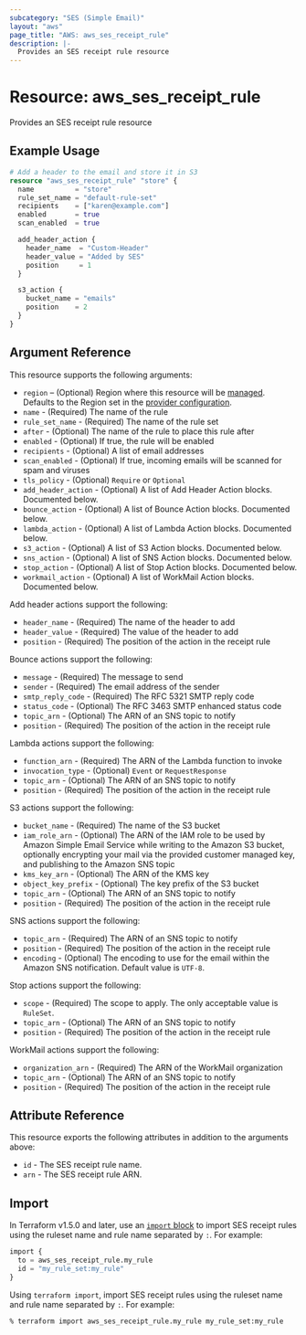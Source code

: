 ```yaml
---
subcategory: "SES (Simple Email)"
layout: "aws"
page_title: "AWS: aws_ses_receipt_rule"
description: |-
  Provides an SES receipt rule resource
---
```


# Resource: aws_ses_receipt_rule

Provides an SES receipt rule resource

## Example Usage

```terraform
# Add a header to the email and store it in S3
resource "aws_ses_receipt_rule" "store" {
  name          = "store"
  rule_set_name = "default-rule-set"
  recipients    = ["karen@example.com"]
  enabled       = true
  scan_enabled  = true

  add_header_action {
    header_name  = "Custom-Header"
    header_value = "Added by SES"
    position     = 1
  }

  s3_action {
    bucket_name = "emails"
    position    = 2
  }
}
```

## Argument Reference

This resource supports the following arguments:

* `region` – (Optional) Region where this resource will be [managed](https://docs.aws.amazon.com/general/latest/gr/rande.html#regional-endpoints). Defaults to the Region set in the [provider configuration](https://registry.terraform.io/providers/hashicorp/aws/latest/docs#aws-configuration-reference).
* `name` - (Required) The name of the rule
* `rule_set_name` - (Required) The name of the rule set
* `after` - (Optional) The name of the rule to place this rule after
* `enabled` - (Optional) If true, the rule will be enabled
* `recipients` - (Optional) A list of email addresses
* `scan_enabled` - (Optional) If true, incoming emails will be scanned for spam and viruses
* `tls_policy` - (Optional) `Require` or `Optional`
* `add_header_action` - (Optional) A list of Add Header Action blocks. Documented below.
* `bounce_action` - (Optional) A list of Bounce Action blocks. Documented below.
* `lambda_action` - (Optional) A list of Lambda Action blocks. Documented below.
* `s3_action` - (Optional) A list of S3 Action blocks. Documented below.
* `sns_action` - (Optional) A list of SNS Action blocks. Documented below.
* `stop_action` - (Optional) A list of Stop Action blocks. Documented below.
* `workmail_action` - (Optional) A list of WorkMail Action blocks. Documented below.

Add header actions support the following:

* `header_name` - (Required) The name of the header to add
* `header_value` - (Required) The value of the header to add
* `position` - (Required) The position of the action in the receipt rule

Bounce actions support the following:

* `message` - (Required) The message to send
* `sender` - (Required) The email address of the sender
* `smtp_reply_code` - (Required) The RFC 5321 SMTP reply code
* `status_code` - (Optional) The RFC 3463 SMTP enhanced status code
* `topic_arn` - (Optional) The ARN of an SNS topic to notify
* `position` - (Required) The position of the action in the receipt rule

Lambda actions support the following:

* `function_arn` - (Required) The ARN of the Lambda function to invoke
* `invocation_type` - (Optional) `Event` or `RequestResponse`
* `topic_arn` - (Optional) The ARN of an SNS topic to notify
* `position` - (Required) The position of the action in the receipt rule

S3 actions support the following:

* `bucket_name` - (Required) The name of the S3 bucket
* `iam_role_arn` - (Optional) The ARN of the IAM role to be used by Amazon Simple Email Service while writing to the Amazon S3 bucket, optionally encrypting your mail via the provided customer managed key, and publishing to the Amazon SNS topic
* `kms_key_arn` - (Optional) The ARN of the KMS key
* `object_key_prefix` - (Optional) The key prefix of the S3 bucket
* `topic_arn` - (Optional) The ARN of an SNS topic to notify
* `position` - (Required) The position of the action in the receipt rule

SNS actions support the following:

* `topic_arn` - (Required) The ARN of an SNS topic to notify
* `position` - (Required) The position of the action in the receipt rule
* `encoding` - (Optional) The encoding to use for the email within the Amazon SNS notification. Default value is `UTF-8`.

Stop actions support the following:

* `scope` - (Required) The scope to apply. The only acceptable value is `RuleSet`.
* `topic_arn` - (Optional) The ARN of an SNS topic to notify
* `position` - (Required) The position of the action in the receipt rule

WorkMail actions support the following:

* `organization_arn` - (Required) The ARN of the WorkMail organization
* `topic_arn` - (Optional) The ARN of an SNS topic to notify
* `position` - (Required) The position of the action in the receipt rule

## Attribute Reference

This resource exports the following attributes in addition to the arguments above:

* `id` - The SES receipt rule name.
* `arn` - The SES receipt rule ARN.

## Import

In Terraform v1.5.0 and later, use an [`import` block](https://developer.hashicorp.com/terraform/language/import) to import SES receipt rules using the ruleset name and rule name separated by `:`. For example:

```terraform
import {
  to = aws_ses_receipt_rule.my_rule
  id = "my_rule_set:my_rule"
}
```

Using `terraform import`, import SES receipt rules using the ruleset name and rule name separated by `:`. For example:

```console
% terraform import aws_ses_receipt_rule.my_rule my_rule_set:my_rule
```
